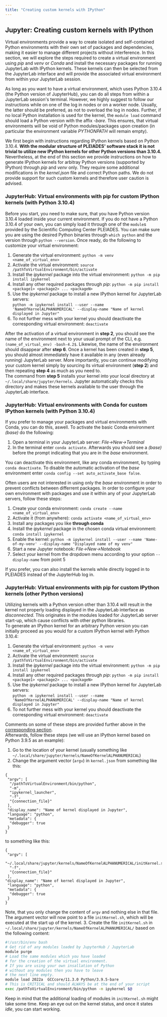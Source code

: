 ```yaml
---
title: "Creating custom kernels with IPython"
---
```


## Jupyter: Creating custom kernels with IPython

Virtual environments provide a way to create isolated and self-contained Python environments with their own set of packages and dependencies, making it easier to manage different projects without interference. In this section, we will explore the steps required to create a virtual environment using *pip* and *venv* or *Conda* and install the necessary packages for running JupyterLab with IPython kernels. These kernels can then be selected from the JupyterLab interface and will provide the associated virtual environment from within your JupyterLab session.
  
As long as you want to have a virtual environment, which uses Python 3.10.4 (the Python version of JupyterHub), you can do all steps from within a JupyterLab session's terminal. However, we highly suggest to follow our instructions while on one of the log in nodes or on a worker node. Usually, the latter should be preferred, as not to overload the log in nodes. Further, if no local Python installation is used for the kernel, the `module load` command should load a Python version with the affix *-bare*. This ensures, that virtual environments will be void of Python modules/packages upon creation (in particular the environment variable *PYTHONPATH* will remain empty).
  
We first begin with instructions regarding IPython kernels based on Python 3.10.4. **With the modular structure of PLEIADES' software stack it is not trivial to utilize new IPython kernels for other Python versions than 3.10.4.** Nevertheless, at the end of this section we provide instructions on how to generate IPython kernels for arbitray Python versions (supported by IPython) through *pip* and *venv* only. They require some additional modifications in the *kernel.json* file and correct Python paths. We do not provide support for such custom kernels and therefore user caution is advised. 

### JupyterHub: Virtual environments with pip for custom IPython kernels (with Python 3.10.4)

Before you start, you need to make sure, that you have Python version 3.10.4 loaded inside your current environment. If you do not have a Python 3.10.4 of your own, you can simply load it through one of the `module`s provided by the Scientific Computing Center PLEIADES. You can make sure you are using the desired Python binaries through `which python` and the version through `python --version`. Once ready, do the following to customize your virtual environment:

1. Generate the virtual environment: `python -m venv <name_of_virtual_env>`
2. Activate the virtual environment: `source /pathToVirtualEnvironment/bin/activate`
3. Install the *ipykernel* package into the virtual environment: `python -m pip install ipykernel`
4. Install any other required packages through *pip*: `python -m pip install <package1> <package2> ... <packageN>` 
5. Use the *ipykernel* package to install a new IPython kernel for JupyterLab servers:   
`python -m ipykernel install --user --name 'NameOfKernelALPHANUMERICAL' --display-name "Name of kernel displayed in Jupyter"`
6. To not further mess with your kernel you should deactivate the corresponding virtual environment: `deactivate`

After the activation of a virtual environment in **step 2**, you should see the name of the environment next to your usual prompt of the CLI, e.g. `(name_of_virtual_env) -bash-4.2$`. Likewise, the name of the environment should disappear after **step 6**. Once a kernel has been created in **step 5**, you should almost immediately have it available in any (even already running) JupyterLab server. More importantly, you can continue modifying your custom kernel simply by sourcing its virtual environment (**step 2**) and then repeating **step 4** as much as you need to.  
The command from **step 5** installs your kernel into your local directory at `~/.local/share/jupyter/kernels`. Jupyter automatically checks this directory and makes these kernels available to the user through the JupyterLab interface.



### JupyterHub: Virtual environments with Conda for custom IPython kernels (with Python 3.10.4)

If you prefer to manage your packages and virtual environments with Conda, you can do this, aswell. To activate the basic Conda environment *(base)* do the following:

1. Open a terminal in your JupyterLab server: *File-&gt;New-&gt;Terminal*
2. In the terminal enter `conda activate`. Afterwards you should see a *(base)* before the prompt indicating that you are in the *base* environment.

You can deactivate this environment, like any conda environment, by typing `conda deactivate`. To disable the automatic activation of the *base* environment enter `conda config --set auto_activate_base false`.

Often users are not interested in using only the *base* environment in order to prevent conflicts between differrent packages. In order to configure your own environment with packages and use it within any of your JupyterLab servers, follow these steps:

1. Create your conda environment: `conda create --name <name_of_virtual_env>`
2. Activate it (from anywhere): `conda activate <name_of_virtual_env>`
3. Install any packages you like **through conda**
4. Install the *ipykernel* package in the chosen conda virtual environment: `conda install ipykernel`
5. Enable the kernel: `python -m ipykernel install --user --name 'Name-of-my-venv' --display-name "Displayed name of my venv"` 
6. Start a new Jupyter notebook: *File-&gt;New-&gt;Notebook*
7. Select your kernel from the dropdown menu according to your option `--display-name` from point 5
  
If you prefer, you can also install the kernels while directly logged in to PLEIADES instead of the JupyterHub log in.

### JupyterHub: Virtual environments with pip for custom IPython kernels (other Python versions)

Utilizing kernels with a Python version other than 3.10.4 will result in the kernel not properly loading displayed in the JupyterLab interface as *disconnected*. This originates in the modules loaded for JupyterLab server start-up, which cause conflicts with other python libraries.  
To generate an IPython kernel for an arbitrary Python version you can initially proceed as you would for a custom IPython kernel with Python 3.10.4:

1. Generate the virtual environment: `python -m venv <name_of_virtual_env>`
2. Activate the virtual environment: `source /pathToVirtualEnvironment/bin/activate`
3. Install the *ipykernel* package into the virtual environment: `python -m pip install ipykernel`
4. Install any other required packages through *pip*: `python -m pip install <package1> <package2> ... <packageN>` 
5. Use the *ipykernel* package to install a new IPython kernel for JupyterLab servers:   
`python -m ipykernel install --user --name 'NameOfKernelALPHANUMERICAL' --display-name "Name of kernel displayed in Jupyter"`
6. To not further mess with your kernel you should deactivate the corresponding virtual environment: `deactivate`

Comments on some of these steps are provided further above in the [corresponding section](#jupyterhub:-virtual-environments-with-pip-for-custom-ipython-kernels-(with-python-3.10.4)).  
Afterwards, follow these steps (we will use an IPython kernel based on Python 3.9.5 as an example):

1. Go to the location of your kernel (usually something like `~/.local/share/jupyter/kernels/NameOfKernelALPHANUMERICAL`)
2. Change the argument vector (`argv`) in `kernel.json` from something like this:  
```
{
 "argv": [
  "/pathToVirtualEnvironment/bin/python",
  "-m",
  "ipykernel_launcher",
  "-f",
  "{connection_file}"
 ],
 "display_name": "Name of kernel displayed in Jupyter",
 "language": "python",
 "metadata": {
  "debugger": true
 }
}
```
to something like this:  
```
{
 "argv": [
  "~/.local/share/jupyter/kernels/NameOfKernelALPHANUMERICAL/initKernel.sh",
  "-f",
  "{connection_file}"
 ], 
"display_name": "Name of kernel displayed in Jupyter",
 "language": "python",
 "metadata": {
  "debugger": true
 }
}
```
Note, that you only change the content of `argv` and nothing else in that file. The argument vector will now point to a file `initKernel.sh`, which will be executed at the start up of the kernel.
3. Create the file `initKernel.sh` in `~/.local/share/jupyter/kernels/NameOfKernelALPHANUMERICAL/` based on the following content:  
```bash
#!/usr/bin/env bash
# Get rid of any modules loaded by JupyterHub / JupyterLab
module purge
# Load the same modules which you have loaded
# for the creation of the virtual environment.
# If you are using your own insallation of Python
# without any modules then you have to leave 
# the next line empty.
module load 2022a  GCCcore/11.3.0 Python/3.9.5-bare
# This is CRITICAL and should ALWAYS be at the end of your script
exec /pathToVirtualEnvironment/bin/python -m ipykernel $@
```  
  
Keep in mind that the additional loading of modules in `initKernel.sh` might take some time. Keep an eye out on the kernel status, and once it states *idle*, you can start working.
